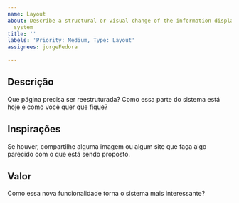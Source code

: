 ```yaml
---
name: Layout
about: Describe a structural or visual change of the information displayed in the
  system
title: ''
labels: 'Priority: Medium, Type: Layout'
assignees: jorgeFedora

---
```


## Descrição
Que página precisa ser reestruturada? Como essa parte do sistema está hoje e como você quer que fique?

## Inspirações
Se houver, compartilhe alguma imagem ou algum site que faça algo parecido com o que está sendo proposto.

## Valor
Como essa nova funcionalidade torna o sistema mais interessante?
